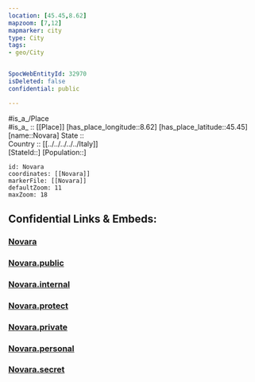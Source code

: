 ```yaml
---
location: [45.45,8.62] 
mapzoom: [7,12] 
mapmarker: city 
type: City
tags:
- geo/City


SpocWebEntityId: 32970
isDeleted: false
confidential: public

---
```

#is_a_/Place  
#is_a_ :: [[Place]] 
[has_place_longitude::8.62] 
[has_place_latitude::45.45] 
[name::Novara] 
State ::  
Country :: [[../../../../../Italy]]  
[StateId::] 
[Population::] 



```leaflet
id: Novara
coordinates: [[Novara]] 
markerFile: [[Novara]] 
defaultZoom: 11 
maxZoom: 18
```


## Confidential Links & Embeds: 

### [Novara](/_Standards/Earth/Continent/Europe/Europe~South/Italy/regions~Italy/Piedmont/Novara.Province/City/Novara.md) 

### [Novara.public](/_public/Earth/Continent/Europe/Europe~South/Italy/regions~Italy/Piedmont/Novara.Province/City/Novara.public.md) 

### [Novara.internal](/_internal/Earth/Continent/Europe/Europe~South/Italy/regions~Italy/Piedmont/Novara.Province/City/Novara.internal.md) 

### [Novara.protect](/_protect/Earth/Continent/Europe/Europe~South/Italy/regions~Italy/Piedmont/Novara.Province/City/Novara.protect.md) 

### [Novara.private](/_private/Earth/Continent/Europe/Europe~South/Italy/regions~Italy/Piedmont/Novara.Province/City/Novara.private.md) 

### [Novara.personal](/_personal/Earth/Continent/Europe/Europe~South/Italy/regions~Italy/Piedmont/Novara.Province/City/Novara.personal.md) 

### [Novara.secret](/_secret/Earth/Continent/Europe/Europe~South/Italy/regions~Italy/Piedmont/Novara.Province/City/Novara.secret.md)

